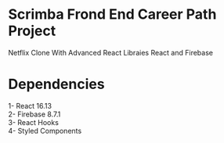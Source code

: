 
# Scrimba Frond End Career Path Project

Netflix Clone With Advanced React Libraies React and Firebase

# Dependencies

1- React 16.13  
2- Firebase 8.7.1  
3- React Hooks  
4- Styled Components  
